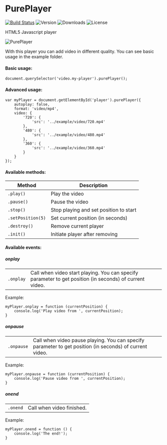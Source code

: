 # PurePlayer

[![Build Status](https://travis-ci.org/ollyxar/PurePlayer.svg?branch=master)](https://travis-ci.org/ollyxar/PurePlayer)
![Version](https://img.shields.io/npm/v/pure_player.svg)
![Downloads](https://img.shields.io/npm/dm/pure_player.svg)
![License](https://img.shields.io/npm/l/pure_player.svg)

HTML5 Javascript player

![PurePlayer](https://i.imgur.com/Z1dhwuQ.jpg)

With this player you can add video in different quality. You can see basic usage in the example folder.

#### Basic usage:

`document.querySelector('video.my-player').purePlayer();`

#### Advanced usage:

    var myPlayer = document.getElementById('player').purePlayer({
        autoplay: false,
        format: 'video/mp4',
        video: {
            '720': {
                'src': '../example/video/720.mp4'
            },
            '480': {
                'src': '../example/video/480.mp4'
            },
            '360': {
                'src': '../example/video/360.mp4'
            }
        }
    });
    
#### Available methods:
|Method           |Description                           |
|-----------------|--------------------------------------|
|`.play()`        |Play the video                        |
|`.pause()`       |Pause the video                       |
|`.stop()`        |Stop playing and set position to start|
|`.setPosition(5)`|Set current position (in seconds)     |
|`.destroy()`     |Remove current player                 |
|`.init()`        |Initiate player after removing        |

#### Available events:
##### onplay
|||
|---|---|
|`.onplay`|Call when video start playing. You can specify parameter to get position (in seconds) of current video.|

Example:

    myPlayer.onplay = function (currentPosition) {
        console.log('Play video from ', currentPosition);
    }
##### onpause
|||
|---|---|
|`.onpause`|Call when video pause playing. You can specify parameter to get position (in seconds) of current video.| 

Example:

    myPlayer.onpause = function (currentPosition) {
        console.log('Pause video from ', currentPosition);
    }
    
##### onend
|||
|---|---|
|`.onend`|Call when video finished.| 

Example:

    myPlayer.onend = function () {
        console.log('The end!');
    }
